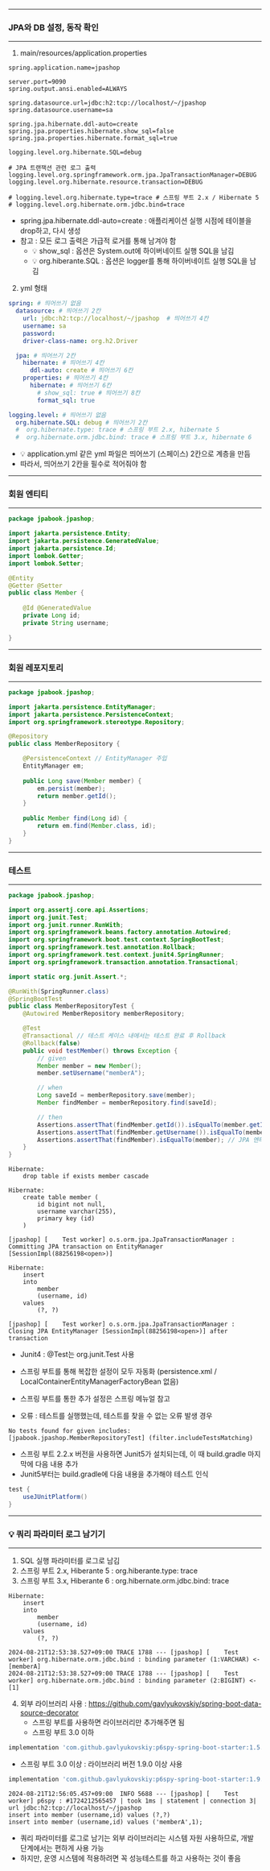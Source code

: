 -----
### JPA와 DB 설정, 동작 확인
-----
1. main/resources/application.properties
```properties
spring.application.name=jpashop

server.port=9090
spring.output.ansi.enabled=ALWAYS

spring.datasource.url=jdbc:h2:tcp://localhost/~/jpashop
spring.datasource.username=sa

spring.jpa.hibernate.ddl-auto=create
spring.jpa.properties.hibernate.show_sql=false
spring.jpa.properties.hibernate.format_sql=true

logging.level.org.hibernate.SQL=debug

# JPA 트랜잭션 관련 로그 출력
logging.level.org.springframework.orm.jpa.JpaTransactionManager=DEBUG
logging.level.org.hibernate.resource.transaction=DEBUG

# logging.level.org.hibernate.type=trace # 스프링 부트 2.x / Hibernate 5
# logging.level.org.hibernate.orm.jdbc.bind=trace
```
  - spring.jpa.hibernate.ddl-auto=create : 애플리케이션 실행 시점에 테이블을 drop하고, 다시 생성
  - 참고 : 모든 로그 출력은 가급적 로거를 통해 남겨야 함
    + 💡 show_sql : 옵션은 System.out에 하이버네이트 실행 SQL을 남김
    + 💡 org.hiberante.SQL : 옵션은 logger를 통해 하이버네이트 실행 SQL을 남김
    
2. yml 형태
```yml
spring: # 띄어쓰기 없음
  datasource: # 띄어쓰기 2칸
    url: jdbc:h2:tcp://localhost/~/jpashop  # 띄어쓰기 4칸
    username: sa
    password:
    driver-class-name: org.h2.Driver 

  jpa: # 띄어쓰기 2칸
    hibernate: # 띄어쓰기 4칸
      ddl-auto: create # 띄어쓰기 6칸
    properties: # 띄어쓰기 4칸
      hibernate: # 띄어쓰기 6칸
        # show_sql: true # 띄어쓰기 8칸
        format_sql: true 

logging.level: # 띄어쓰기 없음
  org.hibernate.SQL: debug # 띄어쓰기 2칸
  #  org.hibernate.type: trace # 스프링 부트 2.x, hibernate 5
  #  org.hibernate.orm.jdbc.bind: trace # 스프링 부트 3.x, hibernate 6
```
  - 💡 application.yml 같은 yml 파일은 띄어쓰기 (스페이스) 2칸으로 계층을 만듬
  - 따라서, 띄어쓰기 2칸을 필수로 적어줘야 함

-----
### 회원 엔티티
-----
```java
package jpabook.jpashop;

import jakarta.persistence.Entity;
import jakarta.persistence.GeneratedValue;
import jakarta.persistence.Id;
import lombok.Getter;
import lombok.Setter;

@Entity
@Getter @Setter
public class Member {
    
    @Id @GeneratedValue
    private Long id;
    private String username;
    
}
```

-----
### 회원 레포지토리
-----
```java
package jpabook.jpashop;

import jakarta.persistence.EntityManager;
import jakarta.persistence.PersistenceContext;
import org.springframework.stereotype.Repository;

@Repository
public class MemberRepository {

    @PersistenceContext // EntityManager 주입
    EntityManager em;
    
    public Long save(Member member) {
        em.persist(member);
        return member.getId();
    }
    
    public Member find(Long id) {
        return em.find(Member.class, id);
    }
}
```

-----
### 테스트
-----
```java
package jpabook.jpashop;

import org.assertj.core.api.Assertions;
import org.junit.Test;
import org.junit.runner.RunWith;
import org.springframework.beans.factory.annotation.Autowired;
import org.springframework.boot.test.context.SpringBootTest;
import org.springframework.test.annotation.Rollback;
import org.springframework.test.context.junit4.SpringRunner;
import org.springframework.transaction.annotation.Transactional;

import static org.junit.Assert.*;

@RunWith(SpringRunner.class)
@SpringBootTest
public class MemberRepositoryTest {
    @Autowired MemberRepository memberRepository;

    @Test
    @Transactional // 테스트 케이스 내에서는 테스트 완료 후 Rollback
    @Rollback(false)
    public void testMember() throws Exception {
        // given
        Member member = new Member();
        member.setUsername("memberA");

        // when
        Long saveId = memberRepository.save(member);
        Member findMember = memberRepository.find(saveId);

        // then
        Assertions.assertThat(findMember.getId()).isEqualTo(member.getId());
        Assertions.assertThat(findMember.getUsername()).isEqualTo(member.getUsername());
        Assertions.assertThat(findMember).isEqualTo(member); // JPA 엔티티 동일성 보장
    }
}
```
```
Hibernate: 
    drop table if exists member cascade

Hibernate: 
    create table member (
        id bigint not null,
        username varchar(255),
        primary key (id)
    )

[jpashop] [    Test worker] o.s.orm.jpa.JpaTransactionManager : Committing JPA transaction on EntityManager [SessionImpl(88256198<open>)]

Hibernate: 
    insert 
    into
        member
        (username, id) 
    values
        (?, ?)

[jpashop] [    Test worker] o.s.orm.jpa.JpaTransactionManager : Closing JPA EntityManager [SessionImpl(88256198<open>)] after transaction
```
  - Junit4 : @Test는 org.junit.Test 사용
  - 스프링 부트를 통해 복잡한 설정이 모두 자동화 (persistence.xml / LocalContainerEntityManagerFactoryBean 없음)
  - 스프링 부트를 통한 추가 설정은 스프링 메뉴얼 참고
    
  - 오류 : 테스트를 실행했는데, 테스트를 찾을 수 없는 오류 발생 경우
```
No tests found for given includes: [jpabook.jpashop.MemberRepositoryTest] (filter.includeTestsMatching)
```
  - 스프링 부트 2.2.x 버전을 사용하면 Junit5가 설치되는데, 이 때 build.gradle 마지막에 다음 내용 추가
  - Junit5부터는 build.gradle에 다음 내용을 추가해야 테스트 인식
```gradle
test { 
    useJUnitPlatform()
}
```

-----
### 💡 쿼리 파라미터 로그 남기기 
-----
1. SQL 실행 파라미터를 로그로 남김
2. 스프링 부트 2.x, Hiberante 5 : org.hiberante.type: trace
3. 스프링 부트 3.x, Hiberante 6 : org.hibernate.orm.jdbc.bind: trace
```
Hibernate: 
    insert 
    into
        member
        (username, id) 
    values
        (?, ?)

2024-08-21T12:53:38.527+09:00 TRACE 1788 --- [jpashop] [    Test worker] org.hibernate.orm.jdbc.bind : binding parameter (1:VARCHAR) <- [memberA]
2024-08-21T12:53:38.527+09:00 TRACE 1788 --- [jpashop] [    Test worker] org.hibernate.orm.jdbc.bind : binding parameter (2:BIGINT) <- [1]
```
4. 외부 라이브러리 사용 : https://github.com/gavlyukovskiy/spring-boot-data-source-decorator
   - 스프링 부트를 사용하면 라이브러리만 추가해주면 됨
   - 스프링 부트 3.0 이하
```gradle
implementation 'com.github.gavlyukovskiy:p6spy-spring-boot-starter:1.5.6'
```
   - 스프링 부트 3.0 이상 : 라이브러리 버전 1.9.0 이상 사용
```gradle
implementation 'com.github.gavlyukovskiy:p6spy-spring-boot-starter:1.9.0'
```
```
2024-08-21T12:56:05.457+09:00  INFO 5688 --- [jpashop] [    Test worker] p6spy : #1724212565457 | took 1ms | statement | connection 3| url jdbc:h2:tcp://localhost/~/jpashop
insert into member (username,id) values (?,?)
insert into member (username,id) values ('memberA',1);
```

  - 쿼리 파라미터를 로그로 남기는 외부 라이브러리는 시스템 자원 사용하므로, 개발 단계에서는 편하게 사용 가능
  - 하지만, 운영 시스템에 적용하려면 꼭 성능테스트를 하고 사용하는 것이 좋음
